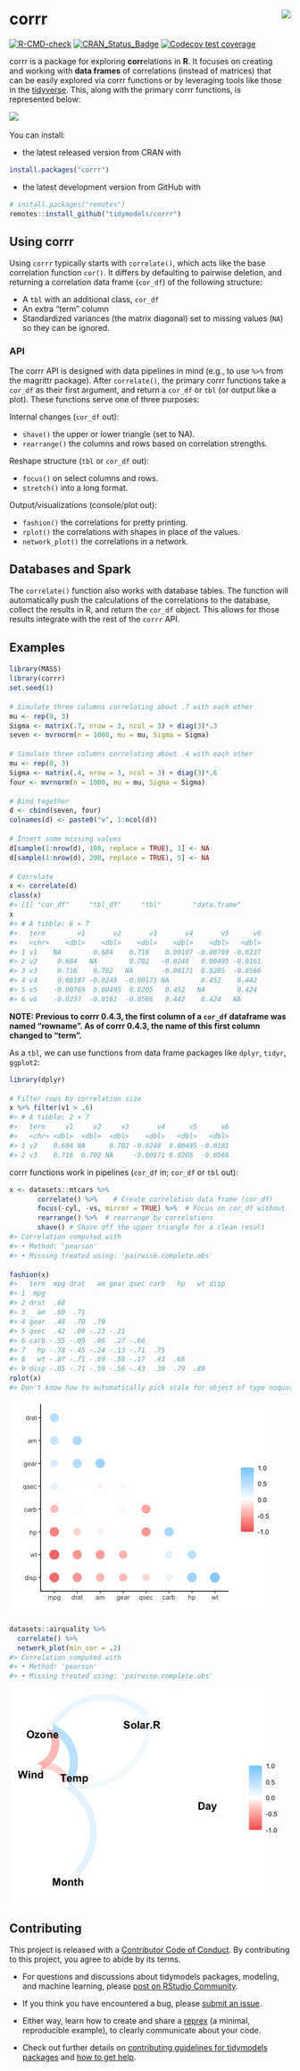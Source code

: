 
<!-- README.md is generated from README.Rmd. Please edit that file -->

# corrr <a href='https://corrr.tidymodels.org'><img src='man/figures/logo.png' align="right" height="139" /></a>

<!-- badges: start -->

[![R-CMD-check](https://github.com/tidymodels/corrr/actions/workflows/R-CMD-check.yaml/badge.svg)](https://github.com/tidymodels/corrr/actions/workflows/R-CMD-check.yaml)
[![CRAN_Status_Badge](https://www.r-pkg.org/badges/version/corrr)](https://cran.r-project.org/package=corrr)
[![Codecov test
coverage](https://codecov.io/gh/tidymodels/corrr/branch/main/graph/badge.svg)](https://app.codecov.io/gh/tidymodels/corrr?branch=main)
<!-- badges: end -->

corrr is a package for exploring **corr**elations in **R**. It focuses
on creating and working with **data frames** of correlations (instead of
matrices) that can be easily explored via corrr functions or by
leveraging tools like those in the
[tidyverse](https://www.tidyverse.org/). This, along with the primary
corrr functions, is represented below:

<img src='man/figures/to-cor-df.png'>

You can install:

-   the latest released version from CRAN with

``` r
install.packages("corrr")
```

-   the latest development version from GitHub with

``` r
# install.packages("remotes") 
remotes::install_github("tidymodels/corrr")
```

## Using corrr

Using `corrr` typically starts with `correlate()`, which acts like the
base correlation function `cor()`. It differs by defaulting to pairwise
deletion, and returning a correlation data frame (`cor_df`) of the
following structure:

-   A `tbl` with an additional class, `cor_df`
-   An extra “term” column
-   Standardized variances (the matrix diagonal) set to missing values
    (`NA`) so they can be ignored.

### API

The corrr API is designed with data pipelines in mind (e.g., to use
`%>%` from the magrittr package). After `correlate()`, the primary corrr
functions take a `cor_df` as their first argument, and return a `cor_df`
or `tbl` (or output like a plot). These functions serve one of three
purposes:

Internal changes (`cor_df` out):

-   `shave()` the upper or lower triangle (set to NA).
-   `rearrange()` the columns and rows based on correlation strengths.

Reshape structure (`tbl` or `cor_df` out):

-   `focus()` on select columns and rows.
-   `stretch()` into a long format.

Output/visualizations (console/plot out):

-   `fashion()` the correlations for pretty printing.
-   `rplot()` the correlations with shapes in place of the values.
-   `network_plot()` the correlations in a network.

## Databases and Spark

The `correlate()` function also works with database tables. The function
will automatically push the calculations of the correlations to the
database, collect the results in R, and return the `cor_df` object. This
allows for those results integrate with the rest of the `corrr` API.

## Examples

``` r
library(MASS)
library(corrr)
set.seed(1)

# Simulate three columns correlating about .7 with each other
mu <- rep(0, 3)
Sigma <- matrix(.7, nrow = 3, ncol = 3) + diag(3)*.3
seven <- mvrnorm(n = 1000, mu = mu, Sigma = Sigma)

# Simulate three columns correlating about .4 with each other
mu <- rep(0, 3)
Sigma <- matrix(.4, nrow = 3, ncol = 3) + diag(3)*.6
four <- mvrnorm(n = 1000, mu = mu, Sigma = Sigma)

# Bind together
d <- cbind(seven, four)
colnames(d) <- paste0("v", 1:ncol(d))

# Insert some missing values
d[sample(1:nrow(d), 100, replace = TRUE), 1] <- NA
d[sample(1:nrow(d), 200, replace = TRUE), 5] <- NA

# Correlate
x <- correlate(d)
class(x)
#> [1] "cor_df"     "tbl_df"     "tbl"        "data.frame"
x
#> # A tibble: 6 × 7
#>   term        v1       v2       v3       v4       v5      v6
#>   <chr>    <dbl>    <dbl>    <dbl>    <dbl>    <dbl>   <dbl>
#> 1 v1    NA        0.684    0.716    0.00187 -0.00769 -0.0237
#> 2 v2     0.684   NA        0.702   -0.0248   0.00495 -0.0161
#> 3 v3     0.716    0.702   NA       -0.00171  0.0205  -0.0566
#> 4 v4     0.00187 -0.0248  -0.00171 NA        0.452    0.442 
#> 5 v5    -0.00769  0.00495  0.0205   0.452   NA        0.424 
#> 6 v6    -0.0237  -0.0161  -0.0566   0.442    0.424   NA
```

**NOTE: Previous to corrr 0.4.3, the first column of a `cor_df`
dataframe was named “rowname”. As of corrr 0.4.3, the name of this first
column changed to “term”.**

As a `tbl`, we can use functions from data frame packages like `dplyr`,
`tidyr`, `ggplot2`:

``` r
library(dplyr)

# Filter rows by correlation size
x %>% filter(v1 > .6)
#> # A tibble: 2 × 7
#>   term     v1     v2     v3       v4      v5      v6
#>   <chr> <dbl>  <dbl>  <dbl>    <dbl>   <dbl>   <dbl>
#> 1 v2    0.684 NA      0.702 -0.0248  0.00495 -0.0161
#> 2 v3    0.716  0.702 NA     -0.00171 0.0205  -0.0566
```

corrr functions work in pipelines (`cor_df` in; `cor_df` or `tbl` out):

``` r
x <- datasets::mtcars %>%
       correlate() %>%    # Create correlation data frame (cor_df)
       focus(-cyl, -vs, mirror = TRUE) %>%  # Focus on cor_df without 'cyl' and 'vs'
       rearrange() %>%  # rearrange by correlations
       shave() # Shave off the upper triangle for a clean result
#> Correlation computed with
#> • Method: 'pearson'
#> • Missing treated using: 'pairwise.complete.obs'
       
fashion(x)
#>   term  mpg drat   am gear qsec carb   hp   wt disp
#> 1  mpg                                             
#> 2 drat  .68                                        
#> 3   am  .60  .71                                   
#> 4 gear  .48  .70  .79                              
#> 5 qsec  .42  .09 -.23 -.21                         
#> 6 carb -.55 -.09  .06  .27 -.66                    
#> 7   hp -.78 -.45 -.24 -.13 -.71  .75               
#> 8   wt -.87 -.71 -.69 -.58 -.17  .43  .66          
#> 9 disp -.85 -.71 -.59 -.56 -.43  .39  .79  .89
rplot(x)
#> Don't know how to automatically pick scale for object of type noquote. Defaulting to continuous.
```

![](man/figures/README-combination-1.png)<!-- -->

``` r
datasets::airquality %>% 
  correlate() %>% 
  network_plot(min_cor = .2)
#> Correlation computed with
#> • Method: 'pearson'
#> • Missing treated using: 'pairwise.complete.obs'
```

![](man/figures/README-combination-2.png)<!-- -->

## Contributing

This project is released with a [Contributor Code of
Conduct](https://contributor-covenant.org/version/2/1/CODE_OF_CONDUCT.html).
By contributing to this project, you agree to abide by its terms.

-   For questions and discussions about tidymodels packages, modeling,
    and machine learning, please [post on RStudio
    Community](https://community.rstudio.com/new-topic?category_id=15&tags=tidymodels,question).

-   If you think you have encountered a bug, please [submit an
    issue](https://github.com/tidymodels/corrr/issues).

-   Either way, learn how to create and share a
    [reprex](https://reprex.tidyverse.org/articles/articles/learn-reprex.html)
    (a minimal, reproducible example), to clearly communicate about your
    code.

-   Check out further details on [contributing guidelines for tidymodels
    packages](https://www.tidymodels.org/contribute/) and [how to get
    help](https://www.tidymodels.org/help/).
